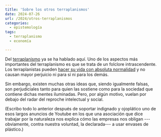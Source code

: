 ```yaml
---
title: 'Sobre los otros terraplanismos'
date: 2024-07-26
url: /2024/otros-terraplanismos
categories:
  - epistemología
tags:
  - terraplanismo
  - economía

---
```


Del [terraplanismo](/tags/terraplanismo/) ya se ha hablado aquí. Uno de los aspectos más importantes del terraplanismo es que se trata de un folclore intrascendente. Los terraplanistas pueden
[hacer su vida con absoluta normalidad](https://www.elmundo.es/f5/comparte/2017/03/22/58d2441aca4741b74d8b463c.html)
y no causan mayor perjuicio ni para sí ni para los demás.

Sin embargo, existen muchas otras ideas que, siendo igualmente falsas, son perjudiciales tanto para quien las sostiene como para la sociedad que contiene dichas mentes iluminadas. Pero, por algún motivo, vuelan por debajo del radar del reproche intelectual y social.

(Escribo todo lo anterior después de soportar indignado y ojoplático uno de esos largos anuncios de Youtube en los que una asociación que dice trabajar por la naturaleza nos explica cómo las empresas nos obligan ---obviamente, contra nuestra voluntad, la declarada--- a usar envases de plástico.)

